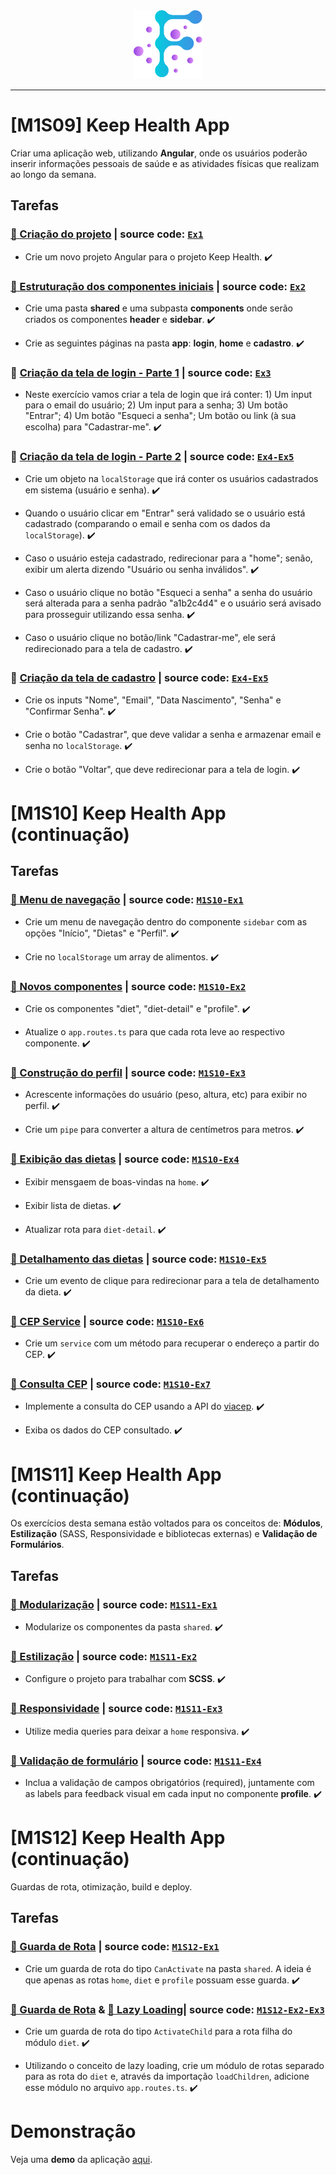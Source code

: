 <div align="center">
  <img src="https://github.com/vb-ferreira/fmt-keep-health/blob/main/img/logo-fmt.png?sanitize=true" width="110" height="110"/>
</div>
<hr>

# [M1S09] Keep Health App

Criar uma aplicação web, utilizando **Angular**, onde os usuários poderão inserir informações pessoais de saúde e as atividades físicas que realizam ao longo da semana.

## Tarefas

### [📌 Criação do projeto](https://trello.com/c/qZ2wRUuo) | source code: [`Ex1`](https://github.com/vb-ferreira/fmt-keep-health/releases/tag/Ex1) 

- Crie um novo projeto Angular para o projeto Keep Health. :heavy_check_mark:

### [📌 Estruturação dos componentes iniciais](https://trello.com/c/Iq9Swz0l) | source code: [`Ex2`](https://github.com/vb-ferreira/fmt-keep-health/releases/tag/Ex2) 

- Crie uma pasta **shared** e uma subpasta **components** onde serão criados os componentes **header** e **sidebar**. :heavy_check_mark: 

- Crie as seguintes páginas na pasta **app**: **login**, **home** e **cadastro**. :heavy_check_mark:

### 📌 [Criação da tela de login - Parte 1](https://trello.com/c/ace8U05o) | source code: [`Ex3`](https://github.com/vb-ferreira/fmt-keep-health/releases/tag/Ex3)

- Neste exercício vamos criar a tela de login que irá conter: 1) Um input para o email do usuário; 2) Um input para a senha; 3) Um botão "Entrar"; 4) Um botão "Esqueci a senha"; Um botão ou link (à sua escolha) para "Cadastrar-me". :heavy_check_mark:

### 📌 [Criação da tela de login - Parte 2](https://trello.com/c/TFnO7zQp) | source code: [`Ex4-Ex5`](https://github.com/vb-ferreira/fmt-keep-health/releases/tag/Ex4-Ex5)

- Crie um objeto na `localStorage` que irá conter os usuários cadastrados em sistema (usuário e senha). :heavy_check_mark:

- Quando o usuário clicar em "Entrar" será validado se o usuário está cadastrado (comparando o email e senha com os dados da `localStorage`). :heavy_check_mark:

- Caso o usuário esteja cadastrado, redirecionar para a "home"; senão, exibir um alerta dizendo "Usuário ou senha inválidos". :heavy_check_mark:

- Caso o usuário clique no botão "Esqueci a senha" a senha do usuário será alterada para a senha padrão "a1b2c4d4" e o usuário será avisado para prosseguir utilizando essa senha. :heavy_check_mark:

- Caso o usuário clique no botão/link "Cadastrar-me", ele será redirecionado para a tela de cadastro. :heavy_check_mark:

### 📌 [Criação da tela de cadastro](https://trello.com/c/DRqG4rTJ) | source code: [`Ex4-Ex5`](https://github.com/vb-ferreira/fmt-keep-health/releases/tag/Ex4-Ex5)

- Crie os inputs "Nome", "Email", "Data Nascimento", "Senha" e "Confirmar Senha". :heavy_check_mark:

- Crie o botão "Cadastrar", que deve validar a senha e armazenar email e senha no `localStorage`. :heavy_check_mark:

- Crie o botão "Voltar", que deve redirecionar para a tela de login. :heavy_check_mark:

# [M1S10] Keep Health App (continuação)

## Tarefas

### [📌 Menu de navegação](https://docs.google.com/document/d/1YlWsxrtAeE_lHIrlMS7Lyc_lEo1vDYne40hnEoUMkPw/edit) | source code: [`M1S10-Ex1`](https://github.com/vb-ferreira/fmt-keep-health/releases/tag/M1S10-Ex1)

- Crie um menu de navegação dentro do componente `sidebar` com as opções "Início", "Dietas" e "Perfil". :heavy_check_mark:

- Crie no `localStorage` um array de alimentos. :heavy_check_mark:

### [📌 Novos componentes](https://docs.google.com/document/d/1YlWsxrtAeE_lHIrlMS7Lyc_lEo1vDYne40hnEoUMkPw/edit) | source code: [`M1S10-Ex2`](https://github.com/vb-ferreira/fmt-keep-health/releases/tag/M1S10-Ex2)

- Crie os componentes "diet", "diet-detail" e "profile". :heavy_check_mark:

- Atualize o `app.routes.ts` para que cada rota leve ao respectivo componente. :heavy_check_mark:

### [📌 Construção do perfil](https://docs.google.com/document/d/1YlWsxrtAeE_lHIrlMS7Lyc_lEo1vDYne40hnEoUMkPw/edit) | source code: [`M1S10-Ex3`](https://github.com/vb-ferreira/fmt-keep-health/releases/tag/M1S10-Ex3)

- Acrescente informações do usuário (peso, altura, etc) para exibir no perfil. :heavy_check_mark:

- Crie um `pipe` para converter a altura de centímetros para metros. :heavy_check_mark:

### [📌 Exibição das dietas](https://docs.google.com/document/d/1YlWsxrtAeE_lHIrlMS7Lyc_lEo1vDYne40hnEoUMkPw/edit) | source code: [`M1S10-Ex4`](https://github.com/vb-ferreira/fmt-keep-health/releases/tag/M1S10-Ex4)

- Exibir mensgaem de boas-vindas na `home`. :heavy_check_mark:

- Exibir lista de dietas. :heavy_check_mark:

- Atualizar rota para `diet-detail`. :heavy_check_mark:

### [📌 Detalhamento das dietas](https://docs.google.com/document/d/1YlWsxrtAeE_lHIrlMS7Lyc_lEo1vDYne40hnEoUMkPw/edit) | source code: [`M1S10-Ex5`](https://github.com/vb-ferreira/fmt-keep-health/releases/tag/M1S10-Ex5)

- Crie um evento de clique para redirecionar para a tela de detalhamento da dieta. :heavy_check_mark:

### [📌 CEP Service](https://docs.google.com/document/d/1YlWsxrtAeE_lHIrlMS7Lyc_lEo1vDYne40hnEoUMkPw/edit) | source code: [`M1S10-Ex6`](https://github.com/vb-ferreira/fmt-keep-health/releases/tag/M1S10-Ex6)

- Crie um `service` com um método para recuperar o endereço a partir do CEP. :heavy_check_mark:

### [📌 Consulta CEP](https://docs.google.com/document/d/1YlWsxrtAeE_lHIrlMS7Lyc_lEo1vDYne40hnEoUMkPw/edit) | source code: [`M1S10-Ex7`](https://github.com/vb-ferreira/fmt-keep-health/releases/tag/M1S10-Ex7)

- Implemente a consulta do CEP usando a API do [viacep](https://viacep.com.br/). :heavy_check_mark:

- Exiba os dados do CEP consultado. :heavy_check_mark:

# [M1S11] Keep Health App (continuação)

Os exercícios desta semana estão voltados para os conceitos de: **Módulos**, **Estilização** (SASS, Responsividade e bibliotecas externas) e **Validação de Formulários**.

## Tarefas

### [📌 Modularização](https://trello.com/c/s4Jg5U6K) | source code: [`M1S11-Ex1`](https://github.com/vb-ferreira/fmt-keep-health/releases/tag/M1S11-Ex1)

- Modularize os componentes da pasta `shared`. :heavy_check_mark:

### [📌 Estilização](https://trello.com/c/n4CKMYA3) | source code: [`M1S11-Ex2`](https://github.com/vb-ferreira/fmt-keep-health/releases/tag/M1S11-Ex2)

- Configure o projeto para trabalhar com **SCSS**. :heavy_check_mark:

### [📌 Responsividade](https://trello.com/c/oa6r12MM) | source code: [`M1S11-Ex3`](https://github.com/vb-ferreira/fmt-keep-health/releases/tag/M1S11-Ex3)

- Utilize media queries para deixar a `home` responsiva. :heavy_check_mark:

### [📌 Validação de formulário](https://trello.com/c/phmdsZ7F) | source code: [`M1S11-Ex4`](https://github.com/vb-ferreira/fmt-keep-health/releases/tag/M1S11-Ex4)

- Inclua a validação de campos obrigatórios (required), juntamente com as labels para feedback visual em cada input no componente **profile**. :heavy_check_mark:

# [M1S12] Keep Health App (continuação)

Guardas de rota, otimização, build e deploy.

## Tarefas

### [📌 Guarda de Rota](https://trello.com/c/dbBSAihj) | source code: [`M1S12-Ex1`](https://github.com/vb-ferreira/fmt-keep-health/releases/tag/M1S12-Ex1)

- Crie um guarda de rota do tipo `CanActivate` na pasta `shared`. A ideia é que apenas as rotas `home`, `diet` e `profile` possuam esse guarda. :heavy_check_mark:

### [📌 Guarda de Rota](https://trello.com/c/QYCmDptX) & [📌 Lazy Loading](https://trello.com/c/Q8qUpUEb)| source code: [`M1S12-Ex2-Ex3`](https://github.com/vb-ferreira/fmt-keep-health/releases/tag/M1S12-Ex1-Ex3)

- Crie um guarda de rota do tipo `ActivateChild` para a rota filha do módulo `diet`. :heavy_check_mark:

- Utilizando o conceito de lazy loading, crie um módulo de rotas separado para as rota do `diet` e, através da importação `loadChildren`, adicione esse módulo no arquivo `app.routes.ts`. :heavy_check_mark:

# Demonstração

Veja uma **demo** da aplicação [aqui](https://fmt-keep-health.vercel.app/). 
